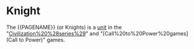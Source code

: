 # Knight

The {{PAGENAME}} (or Knights) is a [unit](unit) in the "[Civilization%20%28series%29](Civilization)" and "[Call%20to%20Power%20games](Call to Power)" games.